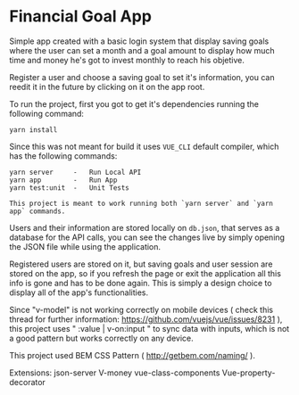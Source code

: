 # Financial Goal App

Simple app created with a basic login system that display saving goals where the user can set a month and a goal amount to display how much time and money he's got to invest monthly to reach his objetive.

Register a user and choose a saving goal to set it's information, you can reedit it in the future by clicking on it on the app root.

To run the project, first you got to get it's dependencies running the following command:

```
yarn install
```

Since this was not meant for build it uses `VUE_CLI` default compiler, which has the following commands:

```
yarn server     -   Run Local API
yarn app        -   Run App
yarn test:unit  -   Unit Tests

This project is meant to work running both `yarn server` and `yarn app` commands.

```

Users and their information are stored locally on `db.json`, that serves as a database for the API calls, you can see the changes live by simply opening the JSON file while using the application.

Registered users are stored on it, but saving goals and user session are stored on the app, so if you refresh the page or exit the application all this info is gone and has to be done again. This is simply a design choice to display all of the app's functionalities.

Since "v-model" is not working correctly on mobile devices ( check this thread for further information: https://github.com/vuejs/vue/issues/8231 ), this
project uses " :value | v-on:input " to sync data with inputs, which is not a good pattern but works correctly on any device.

This project used BEM CSS Pattern ( http://getbem.com/naming/ ).

Extensions:
json-server
V-money
vue-class-components
Vue-property-decorator
